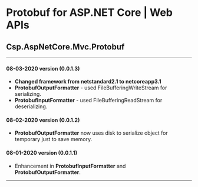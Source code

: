 # Protobuf for ASP.NET Core | Web APIs

## Csp.AspNetCore.Mvc.Protobuf

---

#### 08-03-2020 version (0.0.1.3)
- **Changed framework from netstandard2.1 to netcoreapp3.1**
- **ProtobufOutputFormatter** - used FileBufferingWriteStream for serializing.
- **ProtobufInputFormatter** - used FileBufferingReadStream for deserializing.

#### 08-02-2020 version (0.0.1.2)
- **ProtobufOutputFormatter** now uses disk to serialize object for temporary just to save memory.

#### 08-01-2020 version (0.0.1.1)
- Enhancement in **ProtobufInputFormatter** and **ProtobufOutputFormatter**.

---
